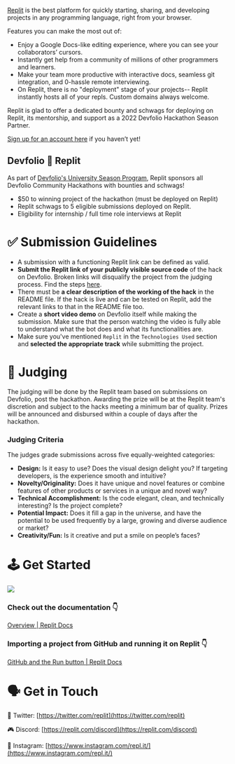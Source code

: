 [Replit](https://replit.com/) is the best platform for quickly starting, sharing, and developing projects in any programming language, right from your browser.

Features you can make the most out of: 

- Enjoy a Google Docs-like editing experience, where you can see your collaborators’ cursors.
- Instantly get help from a community of millions of other programmers and learners.
- Make your team more productive with interactive docs, seamless git integration, and 0-hassle remote interviewing.
- On Replit, there is no "deployment" stage of your projects-- Replit instantly hosts all of your repls. Custom domains always welcome.

Replit is glad to offer a dedicated bounty and schwags for deploying on Replit, its mentorship, and support as a 2022 Devfolio Hackathon Season Partner.

[Sign up for an account here](http://join.replit.com/devfolio) if you haven’t yet! 

## Devfolio 🤝 Replit
As part of [Devfolio's University Season Program](https://nsb.dev/community-tier), Replit sponsors all Devfolio Community Hackathons with bounties and schwags!

- $50 to winning project of the hackathon (must be deployed on Replit)
- Replit schwags to 5 eligible submissions deployed on Replit.
- Eligibility for internship / full time role interviews at Replit

# ✅ Submission Guidelines

- A submission with a functioning Replit link can be defined as valid.
- **Submit the Replit link of your publicly visible source code** of the hack on Devfolio. Broken links will disqualify the project from the judging process. Find the steps [here](https://docs.replit.com/tutorials/github-and-run-button).
- There must be **a clear description of the working of the hack** in the README file. If the hack is live and can be tested on Replit, add the relevant links to that in the README file too.
- Create a **short video demo** on Devfolio itself while making the submission. Make sure that the person watching the video is fully able to understand what the bot does and what its functionalities are.
- Make sure you've mentioned `Replit` in the `Technologies Used` section and **selected the appropriate track** while submitting the project.

# 📝 Judging

The judging will be done by the Replit team based on submissions on Devfolio, post the hackathon. Awarding the prize will be at the Replit team's discretion and subject to the hacks meeting a minimum bar of quality. Prizes will be announced and disbursed within a couple of days after the hackathon.

### Judging Criteria

The judges grade submissions across five equally-weighted categories:

- **Design:** Is it easy to use? Does the visual design delight you? If targeting developers, is the experience smooth and intuitive?
- **Novelty/Originality:** Does it have unique and novel features or combine features of other products or services in a unique and novel way?
- **Technical Accomplishment:** Is the code elegant, clean, and technically interesting? Is the project complete?
- **Potential Impact:** Does it fill a gap in the universe, and have the potential to be used frequently by a large, growing and diverse audience or market?
- **Creativity/Fun:** Is it creative and put a smile on people’s faces?

# 🕹 Get Started

![](https://www.youtube.com/watch?v=ZAC0TQEU5gI)

### Check out the documentation 👇

[Overview | Replit Docs](https://docs.replit.com/tutorials/overview)

### **Importing a project from GitHub and running it on Replit** 👇
[](https://docs.replit.com/tutorials/github-and-run-button#importing-a-project-from-github-and-running-it-on-replit)

[GitHub and the Run button | Replit Docs](https://docs.replit.com/tutorials/github-and-run-button#:~:text=Importing%20a%20project%20from%20GitHub%20and%20running%20it%20on%20Replit%E2%80%8B&text=To%20import%20it%20into%20Replit,turn%20it%20into%20a%20repl)

# 🗣 Get in Touch

🐥 Twitter: [https://twitter.com/replit](https://twitter.com/replit)

🎮 Discord: [https://replit.com/discord](https://replit.com/discord)

📸 Instagram: [https://www.instagram.com/repl.it/](https://www.instagram.com/repl.it/)